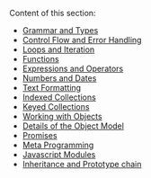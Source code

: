 Content of this section:
* [Grammar and Types](https://github.com/ridvandmrc/Self-Learning/tree/main/javascript/grammer_and_types)
* [Control Flow and Error Handling](https://github.com/ridvandmrc/Self-Learning/tree/main/javascript/Control_flow_error_handling)
* [Loops and Iteration](https://github.com/ridvandmrc/Self-Learning/tree/main/javascript/Loops_and_iteration)
* [Functions](https://github.com/ridvandmrc/Self-Learning/tree/main/javascript/Functions)
* [Expressions and Operators](https://github.com/ridvandmrc/Self-Learning/tree/main/javascript/expressions_and_operators)
* [Numbers and Dates](https://github.com/ridvandmrc/Self-Learning/tree/main/javascript/Numbers_and_Dates)
* [Text Formatting](https://github.com/ridvandmrc/Self-Learning/tree/main/javascript/text_formatting)
* [Indexed Collections](https://github.com/ridvandmrc/Self-Learning/tree/main/javascript/Indexed_collection(Array))
* [Keyed Collections](https://github.com/ridvandmrc/Self-Learning/tree/main/javascript/Keyed_Collections)
* [Working with Objects](https://github.com/ridvandmrc/Self-Learning/tree/main/javascript/working_object)
* [Details of the Object Model](https://github.com/ridvandmrc/Self-Learning/tree/main/javascript/detail_object_model)
* [Promises](https://github.com/ridvandmrc/Self-Learning/tree/main/javascript/Using%20Promises)
* [Meta Programming](https://github.com/ridvandmrc/Self-Learning/tree/main/javascript/Meta_Programming)
* [Javascript Modules](https://github.com/ridvandmrc/Self-Learning/tree/main/javascript/javascript_modules)
* [Inheritance and Prototype chain](https://github.com/ridvandmrc/Self-Learning/tree/main/javascript/Inheritance_prototype)